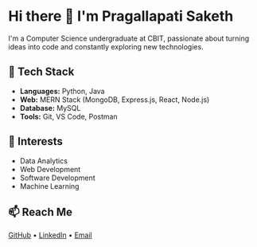 # Hi there 👋 I'm Pragallapati Saketh

I'm a Computer Science undergraduate at CBIT, passionate about turning ideas into code and constantly exploring new technologies.

## 🔧 Tech Stack
- **Languages:** Python, Java  
- **Web:** MERN Stack (MongoDB, Express.js, React, Node.js)  
- **Database:** MySQL  
- **Tools:** Git, VS Code, Postman

## 🌱 Interests
- Data Analytics  
- Web Development  
- Software Development  
- Machine Learning

## 📫 Reach Me
[GitHub](https://github.com/sakethpragallapati) • [LinkedIn](https://in.linkedin.com/in/pragallapati-saketh-143384290) • [Email](mailto:pragallapati.saketh@gmail.com)
